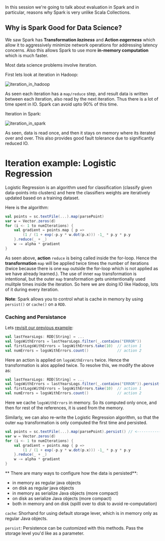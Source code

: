 In this session we're going to talk about evaluation in Spark and in particular, reasons why Spark is very unlike Scala Collections.

## Why is Spark Good for Data Science?

We saw Spark has **Transformation _laziness_** and **Action _eagerness_** which allow it to aggressively minimize network operations for addressing latency concerns. Also this allows Spark to use more **in-memory computation** which is much faster.

Most data science problems involve iteration. 

First lets look at iteration in Hadoop:

![iteration_in_hadoop]()

As seen each iteration has a `map/reduce` step, and result data is written between each iteration, also read by the next iteration. Thus there is a lot of time spent in IO. Spark can avoid upto 90% of this time. 

Iteration in Spark:

![iteration_in_spark]()

As seen, data is read once, and then it stays on memory where its iterated over and over. This also provides good fault tolerance due to significantly reduced IO.

# Iteration example: Logistic Regression

Logistic Regression is an algorithm used for classification (classify given data-points into clusters) and here the classifiers weights are iteratively updated based on a training dataset. 

Here is the algorithm:

```scala
val points = sc.textFile(...).map(parsePoint)
var w = Vector.zeros(d)
for (i <- 1 to numIterations) {
    val gradient = points.map { p =>
        (1 / (1 + exp(-p.y * w.dot(p.x))) -1_ * p.y * p.y
    }.reduce(_ + _)
    w -= alpha * gradient
}
```
As seen above, **action** `reduce` is being called inside the for-loop. Hence the **transformation** `map` will be applied twice times the number of iterations (twice because there is one `map` outside the for-loop which is not applied as we have already learned.). The use of inner `map` transformation is intentional, but the outer `map` transformation gets unintentionally used mulitple times inside the iteration. So here we are doing IO like Hadoop, lots of it during every iteration.

**Note**: Spark allows you to control  what is cache in memory by using `persist()` or `cache()` on a `RDD`.

### Caching and Persistance

Lets [revisit our previous example](https://github.com/rohitvg/scala-spark-4/wiki/RDDs:-Transformation-and-Action#benefits-of-laziness-for-large-scale-data):

```scala
val lastYearsLogs: RDD[String] = ...
val logsWithErrors = lastYearsLogs.filter(_.contains("ERROR"))
val firstLogsWithErrors = logsWithErrors.take(10)  // action 1
val numErrors = logsWithErrors.count()             // action 2
```
Here an action is applied on `logsWithErrors` twice. Hence the transformation is alos applied twice. To resolve this, we modify the above as:

```scala
val lastYearsLogs: RDD[String] = ...
val logsWithErrors = lastYearsLogs.filter(_.contains("ERROR")).persist() // <------------------ persist
val firstLogsWithErrors = logsWithErrors.take(10)  // action 1
val numErrors = logsWithErrors.count()             // action 2
```

Here we cache `logsWithErrors` in memory. So its computed only once, and then for rest of the references, it is used from the memory.

Similarly, we can also re-write the Logistic Regression algorithm, so that the outer `map` transformation is only computed the first time and persisted.

```scala
val points = sc.textFile(...).map(parsePoint).persist() // <------------------ persist 
var w = Vector.zeros(d)
for (i <- 1 to numIterations) {
    val gradient = points.map { p =>
        (1 / (1 + exp(-p.y * w.dot(p.x))) -1_ * p.y * p.y
    }.reduce(_ + _)
    w -= alpha * gradient
}
```

** There are many ways to configure how the data is persisted**:

* in memory as regular java objects
* on disk as regular java objects
* in memory as serialize Java objects (more compact)
* on disk as serialize Java objects (more compact)
* both in memory and on disk (spilll over to disk to avoid re-computation)

`cache`: Shorhand for using default storage lever, which is in memory only as regular Java objects.

`persist`: Persistence can be customized with this methods. Pass the storage level you'd like as a parameter.